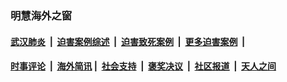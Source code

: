 
### 明慧海外之窗

####  [武汉肺炎](indexes/365.md?t=06071900) &nbsp;|&nbsp;  [迫害案例综述](indexes/328.md?t=06071900) &nbsp;|&nbsp; [迫害致死案例](indexes/277.md?t=06071900)  &nbsp;|&nbsp; [更多迫害案例](indexes/81.md?t=06071900)  &nbsp;|&nbsp; 
####  [时事评论](indexes/19.md?t=06071900) &nbsp;|&nbsp; [海外简讯](indexes/245.md?t=06071900)&nbsp;|&nbsp;  [社会支持](indexes/140.md?t=06071900) &nbsp;|&nbsp; [褒奖决议](indexes/282.md?t=06071900) &nbsp;|&nbsp; [社区报道](indexes/91.md?t=06071900)  &nbsp;|&nbsp; [天人之间](indexes/78.md?t=06071900) 

